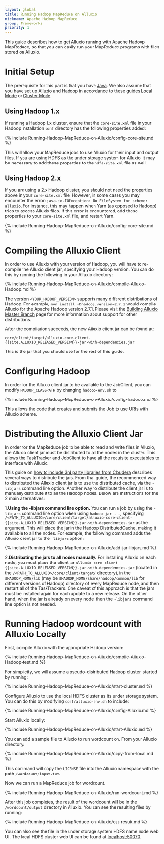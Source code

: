 ```yaml
---
layout: global
title: Running Hadoop MapReduce on Alluxio
nickname: Apache Hadoop MapReduce
group: Frameworks
priority: 1
---
```


This guide describes how to get Alluxio running with Apache Hadoop MapReduce, so that you can easily
run your MapReduce programs with files stored on Alluxio.

# Initial Setup

The prerequisite for this part is that you have [Java](Java-Setup.html). We also assume that you have 
set up Alluxio and Hadoop in accordance to these guides [Local Mode](Running-Alluxio-Locally.html) or
[Cluster Mode](Running-Alluxio-on-a-Cluster.html)

## Using Hadoop 1.x

If running a Hadoop 1.x cluster, ensure that the `core-site.xml` file in your Hadoop installation
`conf` directory has the following properties added:

{% include Running-Hadoop-MapReduce-on-Alluxio/config-core-site.md %}

This will allow your MapReduce jobs to use Alluxio for their input and output files. If you are
using HDFS as the under storage system for Alluxio, it may be necessary to add these properties to
the `hdfs-site.xml` file as well.

## Using Hadoop 2.x

If you are using a 2.x Hadoop cluster, you should not need the properties above in your
`core-site.xml` file. However, in some cases you may encounter the error:
`java.io.IOException: No FileSystem for scheme: alluxio`. For instance, this may happen when Yarn 
(as opposed to Hadoop) tries to access Alluxio files. If this error is encountered, add these 
properties to your `core-site.xml` file, and restart Yarn.

{% include Running-Hadoop-MapReduce-on-Alluxio/config-core-site.md %}

# Compiling the Alluxio Client

In order to use Alluxio with your version of Hadoop, you will have to re-compile the Alluxio client
jar, specifying your Hadoop version. You can do this by running the following in your Alluxio
directory:

{% include Running-Hadoop-MapReduce-on-Alluxio/compile-Alluxio-Hadoop.md %}

The version `<YOUR_HADOOP_VERSION>` supports many different distributions of Hadoop. For example,
`mvn install -Dhadoop.version=2.7.1` would compile Alluxio for the Apache Hadoop version 2.7.1.
Please visit the
[Building Alluxio Master Branch](Building-Alluxio-Master-Branch.html#distro-support) page for more
information about support for other distributions.

After the compilation succeeds, the new Alluxio client jar can be found at:

    core/client/target/alluxio-core-client-{{site.ALLUXIO_RELEASED_VERSION}}-jar-with-dependencies.jar

This is the jar that you should use for the rest of this guide.

# Configuring Hadoop

In order for the Alluxio client jar to be available to the JobClient, you can modify
`HADOOP_CLASSPATH` by changing `hadoop-env.sh` to:

{% include Running-Hadoop-MapReduce-on-Alluxio/config-hadoop.md %}

This allows the code that creates and submits the Job to use URIs with Alluxio scheme.

# Distributing the Alluxio Client Jar

In order for the MapReduce job to be able to read and write files in Alluxio, the Alluxio client jar
must be distributed to all the nodes in the cluster. This allows the TaskTracker and JobClient to
have all the requisite executables to interface with Alluxio.

This guide on
[how to include 3rd party libraries from Cloudera](http://blog.cloudera.com/blog/2011/01/how-to-include-third-party-libraries-in-your-map-reduce-job/)
describes several ways to distribute the jars. From that guide, the recommended way to distributed
the Alluxio client jar is to use the distributed cache, via the `-libjars` command line option.
Another way to distribute the client jar is to manually distribute it to all the Hadoop nodes.
Below are instructions for the 2 main alternatives:

1.**Using the -libjars command line option.**
You can run a job by using the `-libjars` command line option when using `hadoop jar ...`, 
specifying
`/<PATH_TO_ALLUXIO>/core/client/target/alluxio-core-client-{{site.ALLUXIO_RELEASED_VERSION}}-jar-with-dependencies.jar`
as the argument. This will place the jar in the Hadoop DistributedCache, making it available to all
the nodes. For example, the following command adds the Alluxio client jar to the `-libjars` option:

{% include Running-Hadoop-MapReduce-on-Alluxio/add-jar-libjars.md %}

2.**Distributing the jars to all nodes manually.**
For installing Alluxio on each node, you must place the client jar
`alluxio-core-client-{{site.ALLUXIO_RELEASED_VERSION}}-jar-with-dependencies.jar`
(located in the `/<PATH_TO_ALLUXIO>/core/client/target/` directory), in the `$HADOOP_HOME/lib`
(may be `$HADOOP_HOME/share/hadoop/common/lib` for different versions of Hadoop) directory of every
MapReduce node, and then restart all of the TaskTrackers. One caveat of this approach is that the
jars must be installed again for each update to a new release. On the other hand, when the jar is 
already on every node, then the `-libjars` command line option is not needed.

# Running Hadoop wordcount with Alluxio Locally

First, compile Alluxio with the appropriate Hadoop version:

{% include Running-Hadoop-MapReduce-on-Alluxio/compile-Alluxio-Hadoop-test.md %}

For simplicity, we will assume a pseudo-distributed Hadoop cluster, started by running:

{% include Running-Hadoop-MapReduce-on-Alluxio/start-cluster.md %}

Configure Alluxio to use the local HDFS cluster as its under storage system. You can do this by
modifying `conf/alluxio-env.sh` to include:

{% include Running-Hadoop-MapReduce-on-Alluxio/config-Alluxio.md %}

Start Alluxio locally:

{% include Running-Hadoop-MapReduce-on-Alluxio/start-Alluxio.md %}

You can add a sample file to Alluxio to run wordcount on. From your Alluxio directory:

{% include Running-Hadoop-MapReduce-on-Alluxio/copy-from-local.md %}

This command will copy the `LICENSE` file into the Alluxio namespace with the path
`/wordcount/input.txt`.

Now we can run a MapReduce job for wordcount.

{% include Running-Hadoop-MapReduce-on-Alluxio/run-wordcount.md %}

After this job completes, the result of the wordcount will be in the `/wordcount/output` directory
in Alluxio. You can see the resulting files by running:

{% include Running-Hadoop-MapReduce-on-Alluxio/cat-result.md %}

You can also see the file in the under storage system HDFS name node web UI. The local HDFS cluster
web UI can be found at [localhost:50070](http://localhost:50070/).
